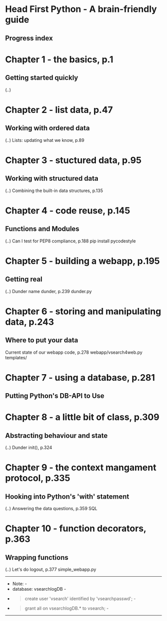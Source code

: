 # Head First Python - A brain-friendly guide

## Progress index


# Chapter 1 - the basics, p.1
## Getting started quickly
(..)


# Chapter 2 -  list data, p.47
## Working with ordered data
(..)
Lists: updating what we know, p.89

# Chapter 3 - stuctured data, p.95
## Working with structured data
(..)
Combining the built-in data structures, p.135

# Chapter 4 - code reuse, p.145
## Functions and Modules
(..)
Can I test for PEP8 compliance, p.188
    pip install pycodestyle

# Chapter 5 - building a webapp, p.195
## Getting real
(..)
Dunder name dunder, p.239
    dunder.py

# Chapter 6 - storing and manipulating data, p.243
## Where to put your data

Current state of our webapp code, p.278
    webapp/vsearch4web.py
    templates/

# Chapter 7 - using a database, p.281
## Putting Python's DB-API to Use

# Chapter 8 - a little bit of class, p.309
## Abstracting behaviour and state
(..)
Dunder init(), p.324

# Chapter 9 - the context mangament protocol, p.335
## Hooking into Python's 'with' statement
(..)
Answering the data questions, p.359
    SQL

# Chapter 10 - function decorators, p.363
## Wrapping functions
(..)
Let's do logout, p.377
    simple_webapp.py


- - - - - - - - - - - - - - - - - - - - - - - - - - - - - - -
- Note:                                                     -
-   database: vsearchlogDB                                  -
-   > create user 'vsearch' identified by 'vsearchpasswd';  -
-   > grant all on vsearchlogDB.* to vsearch;               -
- - - - - - - - - - - - - - - - - - - - - - - - - - - - - - -
